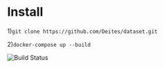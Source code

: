 # Install
1)```git clone https://github.com/Deites/dataset.git```

2)```docker-compose up --build```

![Build Status](https://github.com/Deites/dataset/actions/badge.svg?branch=master)
